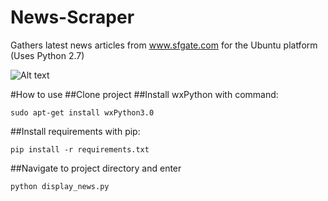 # News-Scraper
Gathers latest news articles from www.sfgate.com for the Ubuntu platform (Uses Python 2.7)

![Alt text](https://cloud.githubusercontent.com/assets/13326238/20028357/8e324032-a2ec-11e6-871a-b545b823fbeb.png)

#How to use
##Clone project
##Install wxPython with command:

```
sudo apt-get install wxPython3.0
```
##Install requirements with pip:
```
pip install -r requirements.txt
```
##Navigate to project directory and enter
```
python display_news.py
```




